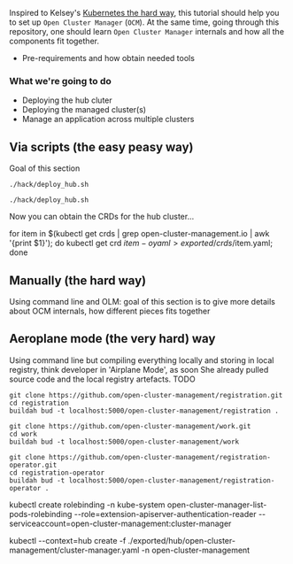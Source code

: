 Inspired to Kelsey's [Kubernetes the hard way](https://github.com/kelseyhightower/kubernetes-the-hard-way), this tutorial should help you to set up `Open Cluster Manager` (`OCM`). At the same time, going through this repository, one should learn `Open Cluster Manager`  internals and how all the components fit together.



- Pre-requirements and how obtain needed tools

### What we're going to do

- Deploying the hub cluter 
- Deploying the managed cluster(s)
- Manage an application across multiple clusters


## Via scripts (the easy peasy way)

Goal of this section
```shell
./hack/deploy_hub.sh

./hack/deploy_hub.sh
```


Now you can obtain the CRDs for the hub cluster...

for item in $(kubectl get crds | grep open-cluster-management.io | awk '{print $1}'); do kubectl get crd $item -o yaml > exported/crds/$item.yaml; done


## Manually (the hard way)

Using command line and OLM: goal of this section is to give more details about OCM internals, how different pieces fits together





## Aeroplane mode (the very hard) way

Using command line but compiling everything locally and storing in local registry, think developer in 'Airplane Mode', as soon She already pulled source code and the local registry artefacts.
TODO





```shell
git clone https://github.com/open-cluster-management/registration.git
cd registration
buildah bud -t localhost:5000/open-cluster-management/registration .
```

```shelll
git clone https://github.com/open-cluster-management/work.git
cd work
buildah bud -t localhost:5000/open-cluster-management/work
```


```shell
git clone https://github.com/open-cluster-management/registration-operator.git
cd registration-operator
buildah bud -t localhost:5000/open-cluster-management/registration-operator .
```




kubectl create rolebinding -n kube-system open-cluster-manager-list-pods-rolebinding  --role=extension-apiserver-authentication-reader --serviceaccount=open-cluster-management:cluster-manager


kubectl --context=hub create -f ./exported/hub/open-cluster-management/cluster-manager.yaml  -n open-cluster-management


